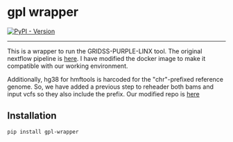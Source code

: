 # gpl wrapper

[![PyPI - Version](https://img.shields.io/pypi/v/gpl-wrapper.svg)](https://pypi.org/project/gpl-wrapper)

-----


This is a wrapper to run the GRIDSS-PURPLE-LINX tool. The original nextflow pipeline is [here](https://github.com/umccr/gridss-purple-linx-nf). I have modified the docker image to make it compatible with our working environment. 

Additionally, hg38 for hmftools is harcoded for the "chr"-prefixed reference genome. So, we have added a previous step to reheader both bams and input vcfs so they also include the prefix. Our modified repo is [here](https://github.com/pbousquets/gridss-purple-linx-nf)


## Installation

```console
pip install gpl-wrapper
```

